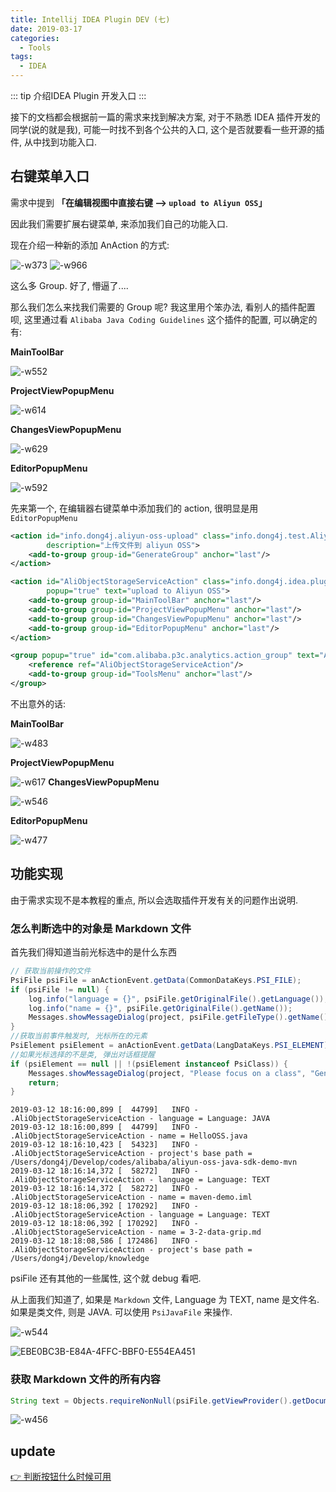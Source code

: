 ```yaml
---
title: Intellij IDEA Plugin DEV (七)
date: 2019-03-17
categories:
  - Tools
tags: 
  - IDEA
---
```


::: tip
介绍IDEA Plugin 开发入口
:::

<!-- more -->

接下的文档都会根据前一篇的需求来找到解决方案, 对于不熟悉 IDEA 插件开发的同学(说的就是我), 可能一时找不到各个公共的入口, 这个是否就要看一些开源的插件, 从中找到功能入口.

## 右键菜单入口

需求中提到 **「在编辑视图中直接右键 --> `upload to Aliyun OSS`」**

因此我们需要扩展右键菜单, 来添加我们自己的功能入口.

现在介绍一种新的添加 AnAction 的方式:

![-w373](http://qiniu.dong4j.info/2019-07-03-15523815700090.jpg)
![-w966](http://qiniu.dong4j.info/2019-07-03-15523815861679.jpg)

这么多 Group. 好了, 懵逼了....

那么我们怎么来找我们需要的 Group 呢?
我这里用个笨办法, 看别人的插件配置呗, 这里通过看 `Alibaba Java Coding Guidelines` 这个插件的配置, 可以确定的有:

**MainToolBar**

![-w552](http://qiniu.dong4j.info/2019-07-03-15523820635184.jpg)

**ProjectViewPopupMenu**

![-w614](http://qiniu.dong4j.info/2019-07-03-15523821420332.jpg)

**ChangesViewPopupMenu**

![-w629](http://qiniu.dong4j.info/2019-07-03-15523821792560.jpg)

**EditorPopupMenu**

![-w592](http://qiniu.dong4j.info/2019-07-03-15523822024307.jpg)

先来第一个, 在编辑器右键菜单中添加我们的 action, 很明显是用 `EditorPopupMenu`

```xml
<action id="info.dong4j.aliyun-oss-upload" class="info.dong4j.test.AliyunOssUpload" text="upload aliyun oss"
        description="上传文件到 aliyun OSS">
    <add-to-group group-id="GenerateGroup" anchor="last"/>
</action>

<action id="AliObjectStorageServiceAction" class="info.dong4j.idea.plugin.action.AliObjectStorageServiceAction"
        popup="true" text="upload to Aliyun OSS">
    <add-to-group group-id="MainToolBar" anchor="last"/>
    <add-to-group group-id="ProjectViewPopupMenu" anchor="last"/>
    <add-to-group group-id="ChangesViewPopupMenu" anchor="last"/>
    <add-to-group group-id="EditorPopupMenu" anchor="last"/>
</action>

<group popup="true" id="com.alibaba.p3c.analytics.action_group" text="Aliyun OSS">
    <reference ref="AliObjectStorageServiceAction"/>
    <add-to-group group-id="ToolsMenu" anchor="last"/>
</group>
```

不出意外的话:

**MainToolBar**

![-w483](http://qiniu.dong4j.info/2019-07-03-15523834279655.jpg)


**ProjectViewPopupMenu**

![-w617](http://qiniu.dong4j.info/2019-07-03-15523834661548.jpg)
**ChangesViewPopupMenu**

![-w546](http://qiniu.dong4j.info/2019-07-03-15523835520352.jpg)

**EditorPopupMenu**

![-w477](http://qiniu.dong4j.info/2019-07-03-15523835769361.jpg)

## 功能实现

由于需求实现不是本教程的重点, 所以会选取插件开发有关的问题作出说明.

### 怎么判断选中的对象是 Markdown 文件

首先我们得知道当前光标选中的是什么东西

```java
// 获取当前操作的文件
PsiFile psiFile = anActionEvent.getData(CommonDataKeys.PSI_FILE);
if (psiFile != null) {
    log.info("language = {}", psiFile.getOriginalFile().getLanguage());
    log.info("name = {}", psiFile.getOriginalFile().getName());
    Messages.showMessageDialog(project, psiFile.getFileType().getName(), "File Type", null);
}
//获取当前事件触发时, 光标所在的元素
PsiElement psiElement = anActionEvent.getData(LangDataKeys.PSI_ELEMENT);
//如果光标选择的不是类, 弹出对话框提醒
if (psiElement == null || !(psiElement instanceof PsiClass)) {
    Messages.showMessageDialog(project, "Please focus on a class", "Generate Failed", null);
    return;
}
```   

```
2019-03-12 18:16:00,899 [  44799]   INFO - .AliObjectStorageServiceAction - language = Language: JAVA 
2019-03-12 18:16:00,899 [  44799]   INFO - .AliObjectStorageServiceAction - name = HelloOSS.java 
2019-03-12 18:16:10,423 [  54323]   INFO - .AliObjectStorageServiceAction - project's base path = /Users/dong4j/Develop/codes/alibaba/aliyun-oss-java-sdk-demo-mvn 
2019-03-12 18:16:14,372 [  58272]   INFO - .AliObjectStorageServiceAction - language = Language: TEXT 
2019-03-12 18:16:14,372 [  58272]   INFO - .AliObjectStorageServiceAction - name = maven-demo.iml 
2019-03-12 18:18:06,392 [ 170292]   INFO - .AliObjectStorageServiceAction - language = Language: TEXT 
2019-03-12 18:18:06,392 [ 170292]   INFO - .AliObjectStorageServiceAction - name = 3-2-data-grip.md 
2019-03-12 18:18:08,586 [ 172486]   INFO - .AliObjectStorageServiceAction - project's base path = /Users/dong4j/Develop/knowledge 
``` 

psiFile 还有其他的一些属性, 这个就 debug 看吧.

从上面我们知道了, 如果是 `Markdown` 文件, Language 为 TEXT, name 是文件名.
如果是类文件, 则是 JAVA. 可以使用 `PsiJavaFile` 来操作.

![-w544](http://qiniu.dong4j.info/2019-07-03-15523863788511.jpg)

![EBE0BC3B-E84A-4FFC-BBF0-E554EA451](http://qiniu.dong4j.info/2019-07-03-EBE0BC3B-E84A-4FFC-BBF0-E554EA451C93.png)

### 获取 Markdown 文件的所有内容

```java
String text = Objects.requireNonNull(psiFile.getViewProvider().getDocument()).getText();
```

![-w456](http://qiniu.dong4j.info/2019-07-03-15523882324191.jpg)

## update

[👉 判断按钮什么时候可用](https://github.com/dong4j/aliyun-oss-upload/tree/2.update)


